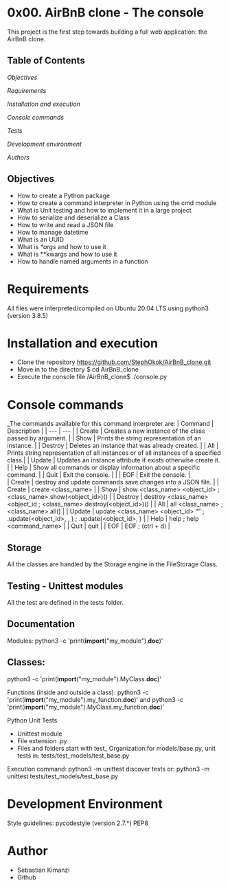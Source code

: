 # 0x00. AirBnB clone - The console #

This project is the first step towards building a full web application: the AirBnB clone.


## Table of Contents ##

_Objectives_

_Requirements_

_Installation and execution_

_Console commands_

_Tests_

_Development environment_

_Authors_

## Objectives ##

- How to create a Python package
- How to create a command interpreter in Python using the cmd module
- What is Unit testing and how to implement it in a large project
- How to serialize and deserialize a Class
- How to write and read a JSON file
- How to manage datetime
- What is an UUID
- What is _*args_ and how to use it
- What is **kwargs and how to use it
- How to handle named arguments in a function

# Requirements #
All files were interpreted/compiled on Ubuntu 20.04 LTS using python3 (version 3.8.5)


# Installation and execution #

* Clone the repository
 https://github.com/StephOkok/AirBnB_clone.git
* Move in to the directory
$ cd AirBnB_clone
* Execute the console file
/AirBnB_clone$ ./console.py

# Console commands #

_The commands available for this command interpreter are:
| Command | Description |
| --- | --- |
| Create | Creates a new instance of the class passed by argument. |
| Show | Prints the string representation of an instance. |
| Destroy | Deletes an instance that was already created. |
| All 	| Prints string representation of all instances or of all instances of a specified class.|
| Update | Updates an instance attribute if exists otherwise create it. |
| Help | Show all commands or display information about a specific command. |
| Quit | Exit the console. |                                      |
| EOF | Exit the console. |         
| Create | destroy and update commands save changes into a JSON file. |
| Create | create <class_name> |
| Show 	| show <class_name> <object_id> ; <class_name>.show(<object_id>)() |
| Destroy | destroy <class_name> <object_id ; <class_name>.destroy(<object_id>)() |
| All | all <class_name> ; <class_name>.all() |
| Update | update <class_name> <object_id> <attribute name> “<attribute value>” ; <class name>.update(<object_id>, <attribute name>, <attribute value>) ; <class name>.update(<object_id>, <dictionary representation>) |
| Help | help ; help <command_name> |
| Quit | quit |
| EOF | EOF ; (ctrl + d) |

## Storage ##

All the classes are handled by the Storage engine in the FileStorage Class.  
  
## Testing - Unittest modules ##
All the test are defined in the tests folder.

## Documentation ##
Modules:
python3 -c 'print(__import__("my_module").__doc__)'

## Classes: ##
python3 -c 'print(__import__("my_module").MyClass.__doc__)'

Functions (inside and outside a class):
python3 -c 'print(__import__("my_module").my_function.__doc__)'
and
python3 -c 'print(__import__("my_module").MyClass.my_function.__doc__)'

Python Unit Tests

- Unittest module
- File extension .py
- Files and folders start with test_
Organization:for models/base.py, unit tests in: tests/test_models/test_base.py

Execution command: python3 -m unittest discover tests
or: python3 -m unittest tests/test_models/test_base.py
  
# Development Environment #
  Style guidelines:
    pycodestyle (version 2.7.*)
    PEP8
# Author #
- Sebastian Kimanzi 
- Github <seb-art> 
